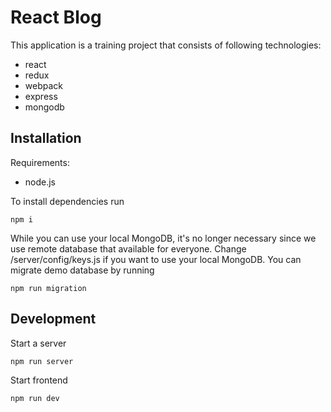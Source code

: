 # React Blog

This application is a training project that consists of following technologies:

- react
- redux
- webpack
- express
- mongodb

## Installation

Requirements:
- node.js

To install dependencies run
```
npm i
```

While you can use your local MongoDB, it's no longer necessary since we use remote database that available for everyone. Change /server/config/keys.js if you want to use your local MongoDB. You can migrate demo database by running
```
npm run migration
```


## Development

Start a server
```
npm run server
```

Start frontend
```
npm run dev
```
